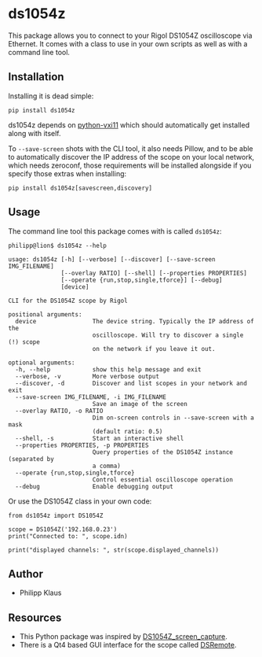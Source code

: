 
ds1054z
=======

This package allows you to connect to your Rigol DS1054Z
oscilloscope via Ethernet. It comes with a class to use
in your own scripts as well as with a command line tool.

Installation
------------

Installing it is dead simple:

    pip install ds1054z

ds1054z depends on [python-vxi11](https://github.com/python-ivi/python-vxi11)
which should automatically get installed along with itself.

To `--save-screen` shots with the CLI tool, it also needs Pillow,
and to be able to automatically discover the IP address of the scope
on your local network, which needs zeroconf, those requirements will
be installed alongside if you specify those extras when installing:

    pip install ds1054z[savescreen,discovery]

Usage
-----

The command line tool this package comes with is called `ds1054z`:

    philipp@lion$ ds1054z --help
    
    usage: ds1054z [-h] [--verbose] [--discover] [--save-screen IMG_FILENAME]
                   [--overlay RATIO] [--shell] [--properties PROPERTIES]
                   [--operate {run,stop,single,tforce}] [--debug]
                   [device]
    
    CLI for the DS1054Z scope by Rigol
    
    positional arguments:
      device                The device string. Typically the IP address of the
                            oscilloscope. Will try to discover a single (!) scope
                            on the network if you leave it out.
    
    optional arguments:
      -h, --help            show this help message and exit
      --verbose, -v         More verbose output
      --discover, -d        Discover and list scopes in your network and exit
      --save-screen IMG_FILENAME, -i IMG_FILENAME
                            Save an image of the screen
      --overlay RATIO, -o RATIO
                            Dim on-screen controls in --save-screen with a mask
                            (default ratio: 0.5)
      --shell, -s           Start an interactive shell
      --properties PROPERTIES, -p PROPERTIES
                            Query properties of the DS1054Z instance (separated by
                            a comma)
      --operate {run,stop,single,tforce}
                            Control essential oscilloscope operation
      --debug               Enable debugging output

Or use the DS1054Z class in your own code:

    from ds1054z import DS1054Z
    
    scope = DS1054Z('192.168.0.23')
    print("Connected to: ", scope.idn)
    
    print("displayed channels: ", str(scope.displayed_channels))


Author
------

* Philipp Klaus

Resources
---------

* This Python package was inspired by [DS1054Z_screen_capture](https://github.com/RoGeorge/DS1054Z_screen_capture).
* There is a Qt4 based GUI interface for the scope called [DSRemote](http://www.teuniz.net/DSRemote/).

